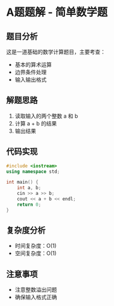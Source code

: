 # A题题解 - 简单数学题

## 题目分析

这是一道基础的数学计算题目，主要考查：
- 基本的算术运算
- 边界条件处理
- 输入输出格式

## 解题思路

1. 读取输入的两个整数 a 和 b
2. 计算 a + b 的结果
3. 输出结果

## 代码实现

```cpp
#include <iostream>
using namespace std;

int main() {
    int a, b;
    cin >> a >> b;
    cout << a + b << endl;
    return 0;
}
```

## 复杂度分析

- 时间复杂度：O(1)
- 空间复杂度：O(1)

## 注意事项

- 注意整数溢出问题
- 确保输入格式正确